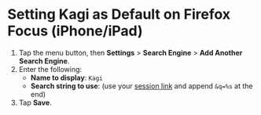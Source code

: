 # Setting Kagi as Default on Firefox Focus (iPhone/iPad)

1. Tap the menu button, then **Settings** > **Search Engine** > **Add Another Search Engine**.
1. Enter the following:
	- **Name to display**: `Kagi`
	- **Search string to use**: (use your [session link](https://kagi.com/settings?p=user_details) and append `&q=%s` at the end)
1. Tap **Save**.
